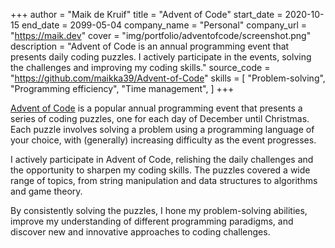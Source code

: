 +++
author = "Maik de Kruif"
title = "Advent of Code"
start_date = 2020-10-15
end_date = 2099-05-04
company_name = "Personal"
company_url = "https://maik.dev"
cover = "img/portfolio/adventofcode/screenshot.png"
description = "Advent of Code is an annual programming event that presents daily coding puzzles. I actively participate in the events, solving the challenges and improving my coding skills."
source_code = "https://github.com/maikka39/Advent-of-Code"
skills = [
    "Problem-solving",
    "Programming efficiency",
    "Time management",
]
+++


[Advent of Code](https://adventofcode.com/) is a popular annual programming event that presents a series of coding puzzles, one for each day of December until Christmas. Each puzzle involves solving a problem using a programming language of your choice, with (generally) increasing difficulty as the event progresses.

I actively participate in Advent of Code, relishing the daily challenges and the opportunity to sharpen my coding skills. The puzzles covered a wide range of topics, from string manipulation and data structures to algorithms and game theory.

By consistently solving the puzzles, I hone my problem-solving abilities, improve my understanding of different programming paradigms, and discover new and innovative approaches to coding challenges.
